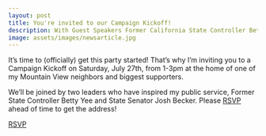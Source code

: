 ```yaml
---
layout: post
title: You're invited to our Campaign Kickoff!
description: With Guest Speakers Former California State Controller Betty Yee and California State Senator Josh Becker
image: assets/images/newsarticle.jpg
---
```


It’s time to (officially) get this party started! That’s why I’m inviting you to a Campaign Kickoff on Saturday, July 27th, from 1-3pm at the home of one of my Mountain View neighbors and biggest supporters.

We’ll be joined by two leaders who have inspired my public service, Former State Controller Betty Yee and State Senator Josh Becker. Please [RSVP](https://secure.actblue.com/donate/mvemilykickoff) ahead of time to get the address!

<a href="https://secure.actblue.com/donate/mvemilykickoff" class="button">RSVP</a>